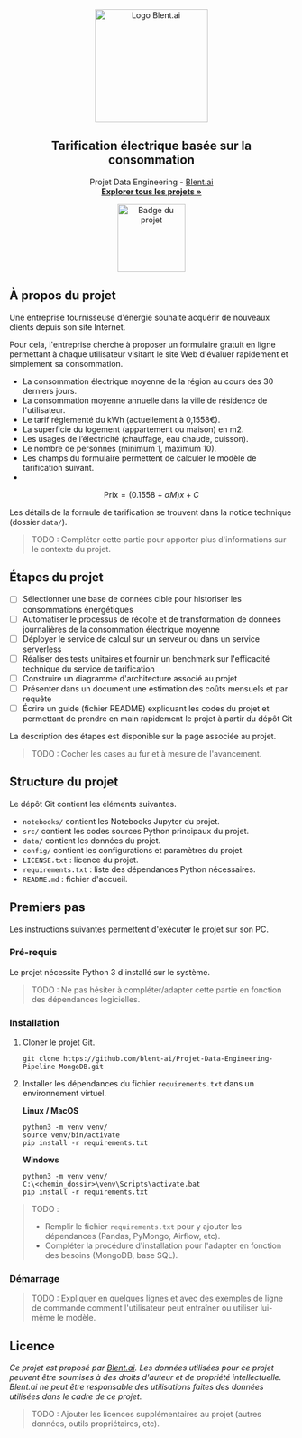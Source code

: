 <div align="center">
  <a href="https://blent.ai">
    <img src="https://blent-static-media.s3.eu-west-3.amazonaws.com/images/logo/logo_blent_300x.png" alt="Logo Blent.ai" width="200" />
  </a>

  <h2 align="center">Tarification électrique basée sur la consommation</h2>

  <p align="center">
    Projet Data Engineering - <a href="https://blent.ai">Blent.ai</a>
    <br />
    <a href="https://blent.ai/app/projects" target="_blank"><strong>Explorer tous les projets »</strong></a>
</div>

<div align="center"><img src="https://cdn.static-media.blent.ai/images/projects/badge_lightning.svg" width="120" alt="Badge du projet" /></div>

## À propos du projet

Une entreprise fournisseuse d'énergie souhaite acquérir de nouveaux clients depuis son site Internet.

Pour cela, l'entreprise cherche à proposer un formulaire gratuit en ligne permettant à chaque utilisateur visitant le site Web d'évaluer rapidement et simplement sa consommation.

- La consommation électrique moyenne de la région au cours des 30 derniers jours.
- La consommation moyenne annuelle dans la ville de résidence de l'utilisateur.
- Le tarif réglementé du kWh (actuellement à 0,1558€).
- La superficie du logement (appartement ou maison) en m2.
- Les usages de l’électricité (chauffage, eau chaude, cuisson).
- Le nombre de personnes (minimum 1, maximum 10).
- Les champs du formulaire permettent de calculer le modèle de tarification suivant.
- 
$$\text{Prix}=(0.1558 + \alpha M) x +C$$

Les détails de la formule de tarification se trouvent dans la notice technique (dossier `data/`).

> TODO : Compléter cette partie pour apporter plus d'informations sur le contexte du projet.

## Étapes du projet

- [ ] Sélectionner une base de données cible pour historiser les consommations énergétiques
- [ ] Automatiser le processus de récolte et de transformation de données journalières de la consommation électrique moyenne
- [ ] Déployer le service de calcul sur un serveur ou dans un service serverless
- [ ] Réaliser des tests unitaires et fournir un benchmark sur l'efficacité technique du service de tarification
- [ ] Construire un diagramme d'architecture associé au projet
- [ ] Présenter dans un document une estimation des coûts mensuels et par requête
- [ ] Écrire un guide (fichier README) expliquant les codes du projet et permettant de prendre en main rapidement le projet à partir du dépôt Git

La description des étapes est disponible sur la page associée au projet.

> TODO : Cocher les cases au fur et à mesure de l'avancement.

## Structure du projet

Le dépôt Git contient les éléments suivantes.

- `notebooks/` contient les Notebooks Jupyter du projet.
- `src/` contient les codes sources Python principaux du projet.
- `data/` contient les données du projet.
- `config/` contient les configurations et paramètres du projet.
- `LICENSE.txt` : licence du projet.
- `requirements.txt` : liste des dépendances Python nécessaires.
- `README.md` : fichier d'accueil.

## Premiers pas

Les instructions suivantes permettent d'exécuter le projet sur son PC.

### Pré-requis

Le projet nécessite Python 3 d'installé sur le système.

> TODO : Ne pas hésiter à compléter/adapter cette partie en fonction des dépendances logicielles.

### Installation

1. Cloner le projet Git.
	```
	git clone https://github.com/blent-ai/Projet-Data-Engineering-Pipeline-MongoDB.git
	```
2. Installer les dépendances du fichier `requirements.txt` dans un environnement virtuel.

	**Linux / MacOS**
	```
	python3 -m venv venv/
	source venv/bin/activate
	pip install -r requirements.txt
	```
	**Windows**
	```
	python3 -m venv venv/
	C:\<chemin_dossir>\venv\Scripts\activate.bat
	pip install -r requirements.txt
	```

> TODO :
> - Remplir le fichier `requirements.txt` pour y ajouter les dépendances (Pandas, PyMongo, Airflow, etc).
> - Compléter la procédure d'installation pour l'adapter en fonction des besoins (MongoDB, base SQL).

### Démarrage

> TODO : Expliquer en quelques lignes et avec des exemples de ligne de commande comment l'utilisateur peut entraîner ou utiliser lui-même le modèle. 

## Licence

*Ce projet est proposé par <a href="https://blent.ai">Blent.ai</a>. Les données utilisées pour ce projet peuvent être soumises à des droits d'auteur et de propriété intellectuelle. Blent.ai ne peut être responsable des utilisations faites des données utilisées dans le cadre de ce projet.*

> TODO : Ajouter les licences supplémentaires au projet (autres données, outils propriétaires, etc).
